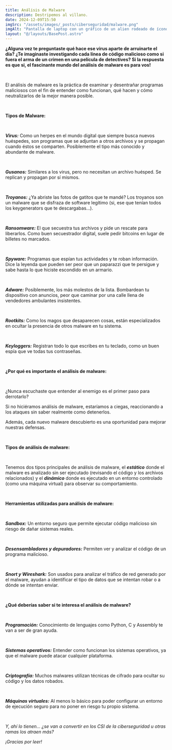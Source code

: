 ```yaml
---
title: Análisis de Malware
description: Destripemos al villano.
date: 2024-12-09T15:50
imgSrc: "/assets/images/_posts/ciberseguridad/malware.png"
imgAlt: "Pantalla de laptop con un gráfico de un alien rodeado de íconos de ciberseguridad y tecnología."
layout: "@/layouts/BasePost.astro"
---
```


**¿Alguna vez te preguntaste qué hace ese virus aparte de arruinarte el día? ¿Te imaginaste investigando cada línea de código malicioso como si fuera el arma de un crimen en una película de detectives? Si la respuesta es que si, el fascinante mundo del análisis de malware es para vos!**

</br>

El análisis de malware es la práctica de examinar y desentrañar programas maliciosos con el fin de entender como funcionan, qué hacen y cómo neutralizarlos de la mejor manera posible.

</br>

**Tipos de Malware:**

</br>

***Virus:*** Como un herpes en el mundo digital que siempre busca nuevos huéspedes, son programas que se adjuntan a otros archivos y se propagan cuando éstos se comparten. Posiblemente el tipo más conocido y abundante de malware.

</br>

***Gusanos:*** Similares a los virus, pero no necesitan un archivo huésped. Se replican y propagan por sí mismos.

</br>

***Troyanos:*** ¿Ya abriste las fotos de gatitos que te mandé? Los troyanos son un malware que se disfraza de software legítimo (si, ese que tenían todos los keygenerators que te descargabas...).

</br>

***Ransomware:*** El que secuestra tus archivos y pide un rescate para liberarlos. Como buen secuestrador digital, suele pedir bitcoins en lugar de billetes no marcados.

</br>

***Spyware:*** Programas que espían tus actividades y te roban información. Dice la leyenda que pueden ser peor que un paparazzi que te persigue y sabe hasta lo que hiciste escondido en un armario.

</br>

***Adware:*** Posiblemente, los más molestos de la lista. Bombardean tu dispositivo con anuncios, peor que caminar por una calle llena de vendedores ambulantes insistentes.

</br>

***Rootkits:*** Como los magos que desaparecen cosas, están especializados en ocultar la presencia de otros malware en tu sistema.

</br>

***Keyloggers:*** Registran todo lo que escribes en tu teclado, como un buen espía que ve todas tus contraseñas.

</br>

**¿Por qué es importante el análisis de malware:**

</br>

¿Nunca escuchaste que entender al enemigo es el primer paso para derrotarlo?

Si no hiciéramos análisis de malware, estaríamos a ciegas, reaccionando a los ataques sin saber realmente como detenerlos.

Además, cada nuevo malware descubierto es una oportunidad para mejorar nuestras defensas.

</br>

**Tipos de análisis de malware:**

</br>

Tenemos dos tipos principales de análisis de malware, el ***estático*** donde el malware es analizado sin ser ejecutado (revisando el código y los archivos relacionados) y el ***dinámico*** donde es ejecutado en un entorno controlado (como una máquina virtual) para observar su comportamiento.

</br>

**Herramientas utilizadas para análisis de malware:**

</br>

***Sandbox:*** Un entorno seguro que permite ejecutar código malicioso sin riesgo de dañar sistemas reales.

</br>

***Desensambladores y depuradores:*** Permiten ver y analizar el código de un programa malicioso.

</br>

***Snort y Wireshark:*** Son usados para analizar el tráfico de red generado por el malware, ayudan a identificar el tipo de datos que se intentan robar o a dónde se intentan enviar.

</br>

**¿Qué deberías saber si te interesa el análisis de malware?**

</br>

***Programación:*** Conocimiento de lenguajes como Python, C y Assembly te van a ser de gran ayuda.

</br>

***Sistemas operativos:*** Entender como funcionan los sistemas operativos, ya que el malware puede atacar cualquier plataforma.

</br>

***Criptografía:*** Muchos malwares utilizan técnicas de cifrado para ocultar su código y los datos robados.

</br>

***Máquinas virtuales:*** Al menos lo básico para poder configurar un entorno de ejecución seguro para no poner en riesgo tu propio sistema.

</br>

*Y, ahí lo tienen... ¿se van a convertir en los CSI de la ciberseguridad u otras ramas los atraen más?*

*¡Gracias por leer!*

</br>
